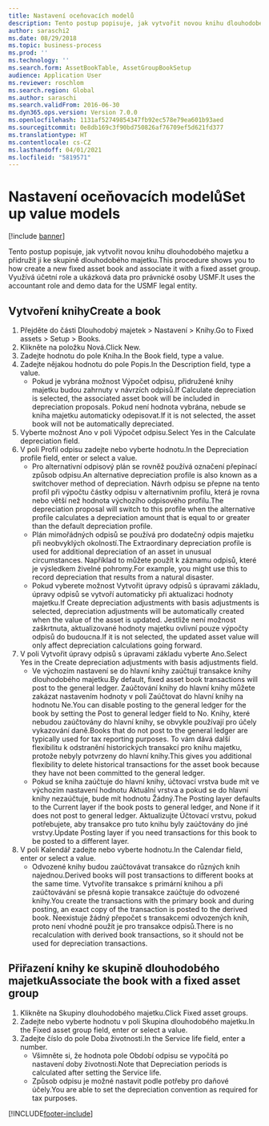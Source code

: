 ```yaml
---
title: Nastavení oceňovacích modelů
description: Tento postup popisuje, jak vytvořit novou knihu dlouhodobého majetku a přidružit ji ke skupině dlouhodobého majetku.
author: saraschi2
ms.date: 08/29/2018
ms.topic: business-process
ms.prod: ''
ms.technology: ''
ms.search.form: AssetBookTable, AssetGroupBookSetup
audience: Application User
ms.reviewer: roschlom
ms.search.region: Global
ms.author: saraschi
ms.search.validFrom: 2016-06-30
ms.dyn365.ops.version: Version 7.0.0
ms.openlocfilehash: 1131af52749854347fb92ec578e79ea601b93aed
ms.sourcegitcommit: 0e8db169c3f90bd750826af76709ef5d621fd377
ms.translationtype: HT
ms.contentlocale: cs-CZ
ms.lasthandoff: 04/01/2021
ms.locfileid: "5819571"
---
```

# <a name="set-up-value-models"></a><span data-ttu-id="693ef-103">Nastavení oceňovacích modelů</span><span class="sxs-lookup"><span data-stu-id="693ef-103">Set up value models</span></span>

[!include [banner](../../includes/banner.md)]

<span data-ttu-id="693ef-104">Tento postup popisuje, jak vytvořit novou knihu dlouhodobého majetku a přidružit ji ke skupině dlouhodobého majetku.</span><span class="sxs-lookup"><span data-stu-id="693ef-104">This procedure shows you to how create a new fixed asset book and associate it with a fixed asset group.</span></span> <span data-ttu-id="693ef-105">Využívá účetní role a ukázková data pro právnické osoby USMF.</span><span class="sxs-lookup"><span data-stu-id="693ef-105">It uses the accountant role and demo data for the USMF legal entity.</span></span>


## <a name="create-a-book"></a><span data-ttu-id="693ef-106">Vytvoření knihy</span><span class="sxs-lookup"><span data-stu-id="693ef-106">Create a book</span></span>
1. <span data-ttu-id="693ef-107">Přejděte do části Dlouhodobý majetek > Nastavení > Knihy.</span><span class="sxs-lookup"><span data-stu-id="693ef-107">Go to Fixed assets > Setup > Books.</span></span>
2. <span data-ttu-id="693ef-108">Klikněte na položku Nová.</span><span class="sxs-lookup"><span data-stu-id="693ef-108">Click New.</span></span>
3. <span data-ttu-id="693ef-109">Zadejte hodnotu do pole Kniha.</span><span class="sxs-lookup"><span data-stu-id="693ef-109">In the Book field, type a value.</span></span>
4. <span data-ttu-id="693ef-110">Zadejte nějakou hodnotu do pole Popis.</span><span class="sxs-lookup"><span data-stu-id="693ef-110">In the Description field, type a value.</span></span>
    * <span data-ttu-id="693ef-111">Pokud je vybrána možnost Výpočet odpisu, přidružené knihy majetku budou zahrnuty v návrzích odpisů.</span><span class="sxs-lookup"><span data-stu-id="693ef-111">If Calculate depreciation is selected, the associated asset book will be included in depreciation proposals.</span></span> <span data-ttu-id="693ef-112">Pokud není hodnota vybrána, nebude se kniha majetku automaticky odepisovat.</span><span class="sxs-lookup"><span data-stu-id="693ef-112">If it is not selected, the asset book will not be automatically depreciated.</span></span>  
5. <span data-ttu-id="693ef-113">Vyberte možnost Ano v poli Výpočet odpisu.</span><span class="sxs-lookup"><span data-stu-id="693ef-113">Select Yes in the Calculate depreciation field.</span></span>
6. <span data-ttu-id="693ef-114">V poli Profil odpisu zadejte nebo vyberte hodnotu.</span><span class="sxs-lookup"><span data-stu-id="693ef-114">In the Depreciation profile field, enter or select a value.</span></span>
    * <span data-ttu-id="693ef-115">Pro alternativní odpisový plán se rovněž používá označení přepínací způsob odpisu.</span><span class="sxs-lookup"><span data-stu-id="693ef-115">An alternative depreciation profile is also known as a switchover method of depreciation.</span></span> <span data-ttu-id="693ef-116">Návrh odpisu se přepne na tento profil při výpočtu částky odpisu v alternativním profilu, která je rovna nebo větší než hodnota výchozího odpisového profilu.</span><span class="sxs-lookup"><span data-stu-id="693ef-116">The depreciation proposal will switch to this profile when the alternative profile calculates a depreciation amount that is equal to or greater than the default depreciation profile.</span></span>  
    * <span data-ttu-id="693ef-117">Plán mimořádných odpisů se používá pro dodatečný odpis majetku při neobvyklých okolností.</span><span class="sxs-lookup"><span data-stu-id="693ef-117">The Extraordinary depreciation profile is used for additional depreciation of an asset in unusual circumstances.</span></span> <span data-ttu-id="693ef-118">Například to můžete použít k záznamu odpisů, které je výsledkem živelné pohromy.</span><span class="sxs-lookup"><span data-stu-id="693ef-118">For example, you might use this to record depreciation that results from a natural disaster.</span></span>  
    * <span data-ttu-id="693ef-119">Pokud vyberete možnost Vytvořit úpravy odpisů s úpravami základu, úpravy odpisů se vytvoří automaticky při aktualizaci hodnoty majetku.</span><span class="sxs-lookup"><span data-stu-id="693ef-119">If Create depreciation adjustments with basis adjustments is selected, depreciation adjustments will be automatically created when the value of the asset is updated.</span></span> <span data-ttu-id="693ef-120">Jestliže není možnost zaškrtnuta, aktualizované hodnoty majetku ovlivní pouze výpočty odpisů do budoucna.</span><span class="sxs-lookup"><span data-stu-id="693ef-120">If it is not selected, the updated asset value will only affect depreciation calculations going forward.</span></span>  
7. <span data-ttu-id="693ef-121">V poli Vytvořit úpravy odpisů s úpravami základu vyberte Ano.</span><span class="sxs-lookup"><span data-stu-id="693ef-121">Select Yes in the Create depreciation adjustments with basis adjustments field.</span></span>
    * <span data-ttu-id="693ef-122">Ve výchozím nastavení se do hlavní knihy zaúčtují transakce knihy dlouhodobého majetku.</span><span class="sxs-lookup"><span data-stu-id="693ef-122">By default, fixed asset book transactions will post to the general ledger.</span></span> <span data-ttu-id="693ef-123">Zaúčtování knihy do hlavní knihy můžete zakázat nastavením hodnoty v poli Zaúčtovat do hlavní knihy na hodnotu Ne.</span><span class="sxs-lookup"><span data-stu-id="693ef-123">You can disable posting to the general ledger for the book by setting the Post to general ledger field to No.</span></span> <span data-ttu-id="693ef-124">Knihy, které nebudou zaúčtovány do hlavní knihy, se obvykle používají pro účely vykazování daně.</span><span class="sxs-lookup"><span data-stu-id="693ef-124">Books that do not post to the general ledger are typically used for tax reporting purposes.</span></span> <span data-ttu-id="693ef-125">To vám dává další flexibilitu k odstranění historických transakcí pro knihu majetku, protože nebyly potvrzeny do hlavní knihy.</span><span class="sxs-lookup"><span data-stu-id="693ef-125">This gives you additional flexibility to delete historical transactions for the asset book because they have not been committed to the general ledger.</span></span>  
    * <span data-ttu-id="693ef-126">Pokud se kniha zaúčtuje do hlavní knihy, účtovací vrstva bude mít ve výchozím nastavení hodnotu Aktuální vrstva a pokud se do hlavní knihy nezaúčtuje, bude mít hodnotu Žádný.</span><span class="sxs-lookup"><span data-stu-id="693ef-126">The Posting layer defaults to the Current layer if the book posts to general ledger, and None if it does not post to general ledger.</span></span> <span data-ttu-id="693ef-127">Aktualizujte Účtovací vrstvu, pokud potřebujete, aby transakce pro tuto knihu byly zaúčtovány do jiné vrstvy.</span><span class="sxs-lookup"><span data-stu-id="693ef-127">Update Posting layer if you need transactions for this book to be posted to a different layer.</span></span>  
8. <span data-ttu-id="693ef-128">V poli Kalendář zadejte nebo vyberte hodnotu.</span><span class="sxs-lookup"><span data-stu-id="693ef-128">In the Calendar field, enter or select a value.</span></span>
    * <span data-ttu-id="693ef-129">Odvozené knihy budou zaúčtovávat transakce do různých knih najednou.</span><span class="sxs-lookup"><span data-stu-id="693ef-129">Derived books will post transactions to different books at the same time.</span></span> <span data-ttu-id="693ef-130">Vytvoříte transakce s primární knihou a při zaúčtovávání se přesná kopie transakce zaúčtuje do odvozené knihy.</span><span class="sxs-lookup"><span data-stu-id="693ef-130">You create the transactions with the primary book and during posting, an exact copy of the transaction is posted to the derived book.</span></span> <span data-ttu-id="693ef-131">Neexistuje žádný přepočet s transakcemi odvozených knih, proto není vhodné použít je pro transakce odpisů.</span><span class="sxs-lookup"><span data-stu-id="693ef-131">There is no recalculation with derived book transactions, so it should not be used for depreciation transactions.</span></span>  

## <a name="associate-the-book-with-a-fixed-asset-group"></a><span data-ttu-id="693ef-132">Přiřazení knihy ke skupině dlouhodobého majetku</span><span class="sxs-lookup"><span data-stu-id="693ef-132">Associate the book with a fixed asset group</span></span>
1. <span data-ttu-id="693ef-133">Klikněte na Skupiny dlouhodobého majetku.</span><span class="sxs-lookup"><span data-stu-id="693ef-133">Click Fixed asset groups.</span></span>
2. <span data-ttu-id="693ef-134">Zadejte nebo vyberte hodnotu v poli Skupina dlouhodobého majetku.</span><span class="sxs-lookup"><span data-stu-id="693ef-134">In the Fixed asset group field, enter or select a value.</span></span>
3. <span data-ttu-id="693ef-135">Zadejte číslo do pole Doba životnosti.</span><span class="sxs-lookup"><span data-stu-id="693ef-135">In the Service life field, enter a number.</span></span>
    * <span data-ttu-id="693ef-136">Všimněte si, že hodnota pole Období odpisu se vypočítá po nastavení doby životnosti.</span><span class="sxs-lookup"><span data-stu-id="693ef-136">Note that Depreciation periods is calculated after setting the Service life.</span></span>  
    * <span data-ttu-id="693ef-137">Způsob odpisu je možné nastavit podle potřeby pro daňové účely.</span><span class="sxs-lookup"><span data-stu-id="693ef-137">You are able to set the depreciation convention as required for tax purposes.</span></span>  



[!INCLUDE[footer-include](../../../includes/footer-banner.md)]